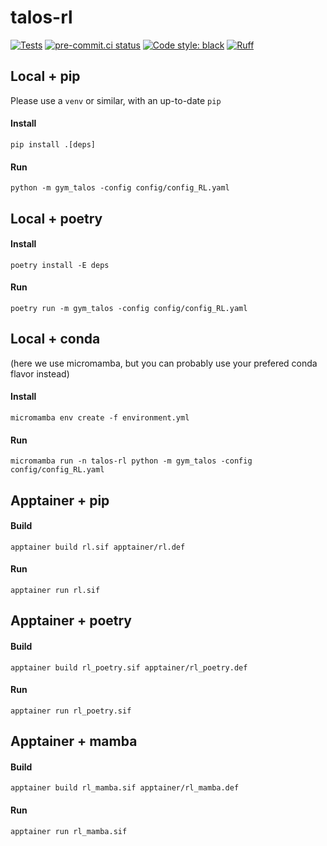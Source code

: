 # talos-rl

[![Tests](https://github.com/gepetto/talos-rl/actions/workflows/test.yml/badge.svg)](https://github.com/gepetto/talos-rl/actions/workflows/test.yml)
[![pre-commit.ci status](https://results.pre-commit.ci/badge/github/gepetto/talos-rl/main.svg)](https://results.pre-commit.ci/latest/github/gepetto/talos-rl/main)
[![Code style: black](https://img.shields.io/badge/code%20style-black-000000.svg)](https://github.com/psf/black)
[![Ruff](https://img.shields.io/endpoint?url=https://raw.githubusercontent.com/charliermarsh/ruff/main/assets/badge/v1.json)](https://github.com/charliermarsh/ruff)

## Local + pip

Please use a `venv` or similar, with an up-to-date `pip`

#### Install

```
pip install .[deps]
```

#### Run

```
python -m gym_talos -config config/config_RL.yaml
```

## Local + poetry

#### Install

```
poetry install -E deps
```

#### Run

```
poetry run -m gym_talos -config config/config_RL.yaml
```

## Local + conda

(here we use micromamba, but you can probably use your prefered conda flavor instead)

#### Install

```
micromamba env create -f environment.yml
```

#### Run

```
micromamba run -n talos-rl python -m gym_talos -config config/config_RL.yaml
```

## Apptainer + pip

#### Build

```
apptainer build rl.sif apptainer/rl.def
```

#### Run

```
apptainer run rl.sif
```

## Apptainer + poetry

#### Build

```
apptainer build rl_poetry.sif apptainer/rl_poetry.def
```

#### Run

```
apptainer run rl_poetry.sif
```

## Apptainer + mamba

#### Build

```
apptainer build rl_mamba.sif apptainer/rl_mamba.def
```

#### Run

```
apptainer run rl_mamba.sif
```
